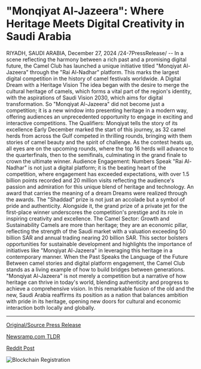 # "Monqiyat Al-Jazeera": Where Heritage Meets Digital Creativity in Saudi Arabia

RIYADH, SAUDI ARABIA, December 27, 2024 /24-7PressRelease/ -- In a scene reflecting the harmony between a rich past and a promising digital future, the Camel Club has launched a unique initiative titled "Monqiyat Al-Jazeera" through the "Rai Al-Nadhar" platform. This marks the largest digital competition in the history of camel festivals worldwide.  A Digital Dream with a Heritage Vision The idea began with the desire to merge the cultural heritage of camels, which forms a vital part of the region's identity, with the aspirations of Saudi Vision 2030, which aims for digital transformation. So "Monqiyat Al-Jazeera" did not become just a competition; it is a new window into presenting heritage in a modern way, offering audiences an unprecedented opportunity to engage in exciting and interactive competitions.  The Qualifiers: Monqiyat tells the story of its excellence Early December marked the start of this journey, as 32 camel herds from across the Gulf competed in thrilling rounds, bringing with them stories of camel beauty and the spirit of challenge. As the contest heats up, all eyes are on the upcoming rounds, where the top 16 herds will advance to the quarterfinals, then to the semifinals, culminating in the grand finale to crown the ultimate winner.  Audience Engagement: Numbers Speak "Rai Al-Nadhar" is not just a digital platform; it is the beating heart of the competition, where engagement has exceeded expectations, with over 1.5 billion points recorded and 20 million visits reflecting the audience's passion and admiration for this unique blend of heritage and technology.  An award that carries the meaning of a dream Dreams were realized through the awards. The "Shaddad" prize is not just an accolade but a symbol of pride and authenticity. Alongside it, the grand prize of a private jet for the first-place winner underscores the competition's prestige and its role in inspiring creativity and excellence.  The Camel Sector: Growth and Sustainability Camels are more than heritage; they are an economic pillar, reflecting the strength of the Saudi market with a valuation exceeding 50 billion SAR and annual trading nearing 20 billion SAR. This sector bolsters opportunities for sustainable development and highlights the importance of initiatives like "Monqiyat Al-Jazeera" in leveraging this heritage in a contemporary manner.  When the Past Speaks the Language of the Future Between camel stories and digital platform engagement, the Camel Club stands as a living example of how to build bridges between generations. "Monqiyat Al-Jazeera" is not merely a competition but a narrative of how heritage can thrive in today's world, blending authenticity and progress to achieve a comprehensive vision.  In this remarkable fusion of the old and the new, Saudi Arabia reaffirms its position as a nation that balances ambition with pride in its heritage, opening new doors for cultural and economic interaction both locally and globally. 

---

[Original/Source Press Release](https://www.24-7pressrelease.com/press-release/517434/monqiyat-al-jazeera-where-heritage-meets-digital-creativity-in-saudi-arabia)
                    

[Newsramp.com TLDR](https://newsramp.com/curated-news/camel-club-launches-largest-digital-competition-monqiyat-al-jazeera/f9c004b0b8a7f21d1578d71dedd7e752) 

 



[Reddit Post](https://www.reddit.com/r/Lifestyle_Culture/comments/1hnabr5/camel_club_launches_largest_digital_competition/) 



![Blockchain Registration](https://cdn.newsramp.app/24-7PressRelease/qrcode/2412/27/loftDqzL.webp)